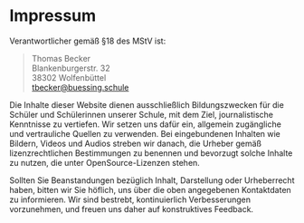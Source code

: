 # Impressum

Verantwortlicher gemäß §18 des MStV ist:
> Thomas Becker  
> Blankenburgerstr. 32  
> 38302 Wolfenbüttel  
> <a href="mailto:tbecker@buessing.schule">tbecker@buessing.schule</a>

Die Inhalte dieser Website dienen ausschließlich Bildungszwecken für die Schüler und Schülerinnen unserer Schule, mit dem Ziel, journalistische Kenntnisse zu vertiefen. Wir setzen uns dafür ein, allgemein zugängliche und vertrauliche Quellen zu verwenden. Bei eingebundenen Inhalten wie Bildern, Videos und Audios streben wir danach, die Urheber gemäß lizenzrechtlichen Bestimmungen zu benennen und bevorzugt solche Inhalte zu nutzen, die unter OpenSource-Lizenzen stehen.

Sollten Sie Beanstandungen bezüglich Inhalt, Darstellung oder Urheberrecht haben, bitten wir Sie höflich, uns über die oben angegebenen Kontaktdaten zu informieren. Wir sind bestrebt, kontinuierlich Verbesserungen vorzunehmen, und freuen uns daher auf konstruktives Feedback.